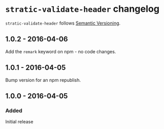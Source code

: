 # `stratic-validate-header` changelog

`stratic-validate-header` follows [Semantic Versioning][1].

## 1.0.2 - 2016-04-06

Add the `remark` keyword on npm - no code changes.

## 1.0.1 - 2016-04-05

Bump version for an npm republish.

## 1.0.0 - 2016-04-05

### Added

Initial release

 [1]: http://semver.org/
